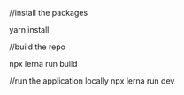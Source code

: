 //install the packages

yarn install


//build the repo

npx lerna run build


//run the application locally
npx lerna run dev
